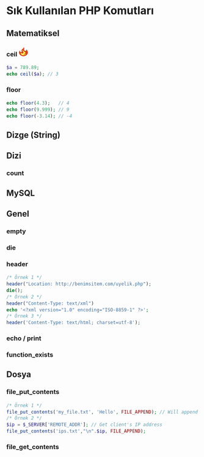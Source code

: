 # Sık Kullanılan PHP Komutları

## Matematiksel

### ceil ![favori](img/favori.png)

```php
$a = 789.89;
echo ceil($a); // 3
```
### floor
```php
echo floor(4.3);   // 4
echo floor(9.999); // 9
echo floor(-3.14); // -4
```
###
###
###
###
###



## Dizge (String)

###
###
###
###
###
###

## Dizi
### count
###
###
###
###
###
###




## MySQL
###
###
###
###
###
###

## Genel
###
###
###
###
###
###
### empty
### die
### header
```php
/* Örnek 1 */
header("Location: http://benimsitem.com/uyelik.php");
die();
/* Örnek 2 */
header("Content-Type: text/xml")
echo '<?xml version="1.0" encoding="ISO-8859-1" ?>';
/* Örnek 3 */
header('Content-Type: text/html; charset=utf-8');
```
### echo / print
### function_exists

## Dosya
###
###
###
###
###
###
### file_put_contents
```php
/* Örnek 1 */
file_put_contents('my_file.txt', 'Hello', FILE_APPEND); // Will append 'Hello' to the specified file
/* Örnek 2 */
$ip = $_SERVER['REMOTE_ADDR']; // Get client's IP address
file_put_contents('ips.txt',"\n".$ip, FILE_APPEND);
```
### file_get_contents
